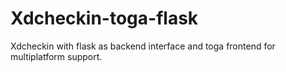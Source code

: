 # Xdcheckin-toga-flask
Xdcheckin with flask as backend interface and toga frontend for multiplatform support.
